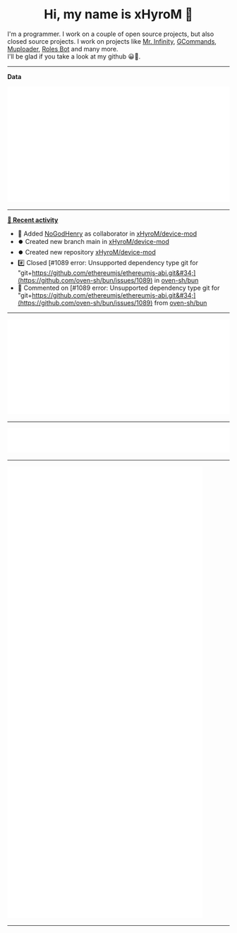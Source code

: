<p align="center">
    <!-- <img src="https://avatars.githubusercontent.com/u/56601352" width="192" alt="hyro's pfp" /> -->
    <h1 align="center">Hi, my name is xHyroM 👋</h1>
</p>

I'm a programmer. I work on a couple of open source projects, but also closed source projects. I work on projects like [Mr. Infinity](https://discord.com/oauth2/authorize?client_id=720321585625694239&scope=bot%20applications.commands&permissions=8&redirect_uri=https://blobs.gq/imanager&prompt=consent&response_type=code), [GCommands](https://github.com/Garlic-Team/GCommands), [Muploader](https://github.com/xHyroM/Muploader), [Roles Bot](https://github.com/xHyroM/roles-bot) and many more.  
I'll be glad if you take a look at my github 😀👀.

___
**Data**

<img src="https://github.com/xHyroM/xHyroM/blob/master/.cache/base.svg">

___

**[📰 Recent activity](https://github.com/xHyroM)**
* 💼 Added [NoGodHenry](https://github.com/NoGodHenry) as collaborator in [xHyroM/device-mod](https://github.com/xHyroM/device-mod)
* ⏺️ Created new branch main in [xHyroM/device-mod](https://github.com/xHyroM/device-mod)
* ⏺️ Created new repository  [xHyroM/device-mod](https://github.com/xHyroM/device-mod)
* #️⃣ Closed [#1089 error: Unsupported dependency type git for &#34;git+https://github.com/ethereumjs/ethereumjs-abi.git&#34;](https://github.com/oven-sh/bun/issues/1089) in [oven-sh/bun](https://github.com/oven-sh/bun)
* 💬 Commented on [#1089 error: Unsupported dependency type git for &#34;git+https://github.com/ethereumjs/ethereumjs-abi.git&#34;](https://github.com/oven-sh/bun/issues/1089) from [oven-sh/bun](https://github.com/oven-sh/bun)


___

<img src="https://github.com/xHyroM/xHyroM/blob/master/.cache/isocalendar.svg">

___

<img src="https://github.com/xHyroM/xHyroM/blob/master/.cache/languages.svg">

___

<img src="https://github.com/xHyroM/xHyroM/blob/master/.cache/achievements.svg">

___
